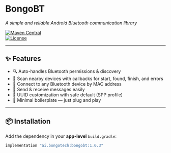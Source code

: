 # BongoBT  
_A simple and reliable Android Bluetooth communication library_  

[![Maven Central](https://img.shields.io/maven-central/v/ai.bongotech/bongobt)](https://central.sonatype.com/artifact/ai.bongotech/bongobt)  
[![License](https://img.shields.io/badge/license-Apache%202.0-blue.svg)](LICENSE)  

---

## ✨ Features
- 🔍 Auto-handles Bluetooth permissions & discovery  
- 📡 Scan nearby devices with callbacks for start, found, finish, and errors  
- 🔗 Connect to any Bluetooth device by MAC address  
- 💬 Send & receive messages easily  
- 🔑 UUID customization with safe default (SPP profile)  
- 📱 Minimal boilerplate — just plug and play  

---

## 📦 Installation  

Add the dependency in your **app-level** `build.gradle`:  

```gradle
implementation "ai.bongotech:bongobt:1.0.3"
